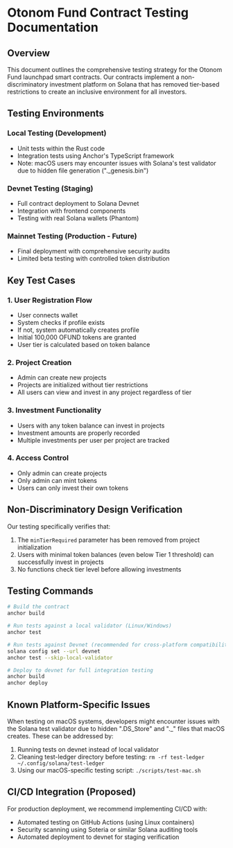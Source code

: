# Otonom Fund Contract Testing Documentation

## Overview

This document outlines the comprehensive testing strategy for the Otonom Fund launchpad smart contracts. Our contracts implement a non-discriminatory investment platform on Solana that has removed tier-based restrictions to create an inclusive environment for all investors.

## Testing Environments

### Local Testing (Development)
- Unit tests within the Rust code
- Integration tests using Anchor's TypeScript framework
- Note: macOS users may encounter issues with Solana's test validator due to hidden file generation ("._genesis.bin")

### Devnet Testing (Staging)
- Full contract deployment to Solana Devnet
- Integration with frontend components
- Testing with real Solana wallets (Phantom)

### Mainnet Testing (Production - Future)
- Final deployment with comprehensive security audits
- Limited beta testing with controlled token distribution

## Key Test Cases

### 1. User Registration Flow
- User connects wallet
- System checks if profile exists
- If not, system automatically creates profile
- Initial 100,000 OFUND tokens are granted
- User tier is calculated based on token balance

### 2. Project Creation
- Admin can create new projects
- Projects are initialized without tier restrictions
- All users can view and invest in any project regardless of tier

### 3. Investment Functionality
- Users with any token balance can invest in projects
- Investment amounts are properly recorded
- Multiple investments per user per project are tracked

### 4. Access Control
- Only admin can create projects
- Only admin can mint tokens
- Users can only invest their own tokens

## Non-Discriminatory Design Verification

Our testing specifically verifies that:

1. The `minTierRequired` parameter has been removed from project initialization
2. Users with minimal token balances (even below Tier 1 threshold) can successfully invest in projects
3. No functions check tier level before allowing investments

## Testing Commands

```bash
# Build the contract
anchor build

# Run tests against a local validator (Linux/Windows)
anchor test

# Run tests against Devnet (recommended for cross-platform compatibility)
solana config set --url devnet
anchor test --skip-local-validator

# Deploy to devnet for full integration testing
anchor build
anchor deploy
```

## Known Platform-Specific Issues

When testing on macOS systems, developers might encounter issues with the Solana test validator due to hidden ".DS_Store" and "._" files that macOS creates. These can be addressed by:

1. Running tests on devnet instead of local validator
2. Cleaning test-ledger directory before testing: `rm -rf test-ledger ~/.config/solana/test-ledger`
3. Using our macOS-specific testing script: `./scripts/test-mac.sh`

## CI/CD Integration (Proposed)

For production deployment, we recommend implementing CI/CD with:
- Automated testing on GitHub Actions (using Linux containers)
- Security scanning using Soteria or similar Solana auditing tools
- Automated deployment to devnet for staging verification
